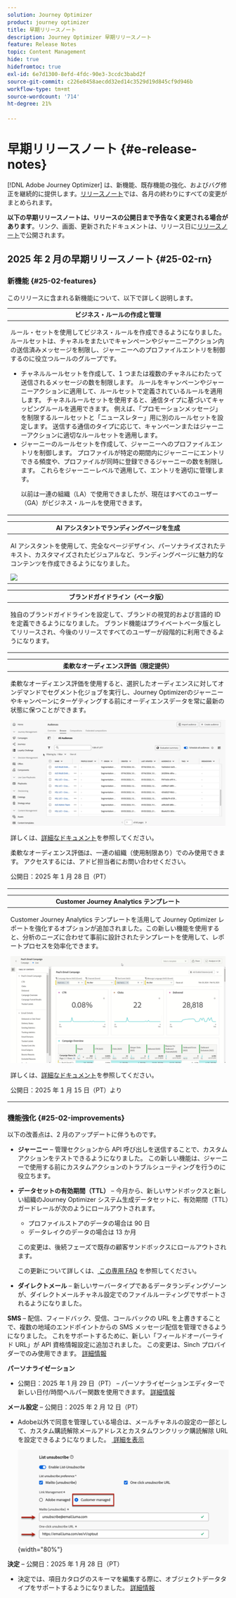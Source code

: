 ```yaml
---
solution: Journey Optimizer
product: journey optimizer
title: 早期リリースノート
description: Journey Optimizer 早期リリースノート
feature: Release Notes
topic: Content Management
hide: true
hidefromtoc: true
exl-id: 6e7d1300-8efd-4fdc-90e3-3ccdc3babd2f
source-git-commit: c226e8458aecdd32ed14c3529d19d845cf9d946b
workflow-type: tm+mt
source-wordcount: '714'
ht-degree: 21%

---
```


# 早期リリースノート {#e-release-notes}

[!DNL Adobe Journey Optimizer] は、新機能、既存機能の強化、およびバグ修正を継続的に提供します。[リリースノート](release-notes.md)では、各月の終わりにすべての変更がまとめられます。

**以下の早期リリースノートは、リリースの公開日まで予告なく変更される場合があります**。リンク、画面、更新されたドキュメントは、リリース日に[リリースノート](release-notes.md)で公開されます。

## 2025 年 2 月の早期リリースノート {#25-02-rn}

### 新機能 {#25-02-features}

このリリースに含まれる新機能について、以下で詳しく説明します。

<table>
<thead>
<tr>
<th><strong>ビジネス・ルールの作成と管理</strong><br/></th>
</tr>
</thead>
<tbody>
<tr>
<td>
<p>ルール・セットを使用してビジネス・ルールを作成できるようになりました。 ルールセットは、チャネルをまたいでキャンペーンやジャーニーアクション内の送信済みメッセージを制限し、ジャーニーへのプロファイルエントリを制御するのに役立つルールのグループです。<p>
<p><ul><li>チャネルルールセットを作成して、1 つまたは複数のチャネルにわたって送信されるメッセージの数を制限します。 ルールをキャンペーンやジャーニーアクションに適用して、ルールセットで定義されているルールを適用します。 チャネルルールセットを使用すると、通信タイプに基づいてキャッピングルールを適用できます。 例えば、「プロモーションメッセージ」を制限するルールセットと「ニュースレター」用に別のルールセットを設定します。 送信する通信のタイプに応じて、キャンペーンまたはジャーニーアクションに適切なルールセットを適用します。</li>
<li> ジャーニーのルールセットを作成して、ジャーニーへのプロファイルエントリを制御します。 プロファイルが特定の期間内にジャーニーにエントリできる頻度や、プロファイルが同時に登録できるジャーニーの数を制限します。 これらをジャーニーレベルで適用して、エントリを適切に管理します。</li></p>
<p>以前は一連の組織（LA）で使用できましたが、現在はすべてのユーザー（GA）がビジネス・ルールを使用できます。</p>
<!--p>For more information, refer to the <a href="../configuration/business-rules.md">detailed documentation</a>.</p-->
</td>
</tr>
</tbody>
</table>

<table>
<thead>
<tr>
<th><strong>AI アシスタントでランディングページを生成</strong><br/></th>
</tr>
</thead>
<tbody>
<tr>
<td>
<p>AI アシスタントを使用して、完全なページデザイン、パーソナライズされたテキスト、カスタマイズされたビジュアルなど、ランディングページに魅力的なコンテンツを作成できるようになりました。</p>
<img src="assets/do-not-localize/ai-lp.gif">
<!--p>For more information on AI Assistant, refer to the <a href="../email/generative-lp.md">detailed documentation</a>.</p-->
</td>
</tr>
</tbody>
</table>


<table>
<thead>
<tr>
<th><strong>ブランドガイドライン（ベータ版）</strong><br/></th>
</tr>
</thead>
<tbody>
<tr>
<td>
<p>独自のブランドガイドラインを設定して、ブランドの視覚的および言語的 ID を定義できるようになりました。 ブランド機能はプライベートベータ版としてリリースされ、今後のリリースですべてのユーザーが段階的に利用できるようになります。</p>
<!--p>For more information, refer to the <a href="../content-management/brands.md">detailed documentation</a>.</p-->
</td>
</tr>
</tbody>
</table>



<table>
<thead>
<tr>
<th><strong>柔軟なオーディエンス評価（限定提供）</strong><br/></th>
</tr>
</thead>
<tbody>
<tr>
<td>
<p>柔軟なオーディエンス評価を使用すると、選択したオーディエンスに対してオンデマンドでセグメント化ジョブを実行し、Journey Optimizerのジャーニーやキャンペーンにターゲティングする前にオーディエンスデータを常に最新の状態に保つことができます。</p>
<img src="assets/do-not-localize/flexible-audience.gif">
<p>詳しくは、<a href="../audience/about-audiences.md#flexible">詳細なドキュメント</a>を参照してください。</p>
<p> 柔軟なオーディエンス評価は、一連の組織（使用制限あり）でのみ使用できます。 アクセスするには、アドビ担当者にお問い合わせください。</p>
<p>公開日：2025 年 1 月 28 日（PT）</p>
</tr>
</tbody>
</table>



<table>
<thead>
<tr>
<th><strong>Customer Journey Analytics テンプレート</strong><br/></th>
</tr>
</thead>
<tbody>
<tr>
<td>
<p>Customer Journey Analytics テンプレートを活用して Journey Optimizer レポートを強化するオプションが追加されました。この新しい機能を使用すると、分析のニーズに合わせて事前に設計されたテンプレートを使用して、レポートプロセスを効率化できます。
</p>
<img src="assets/do-not-localize/cja-templates.gif">
<p>詳しくは、<a href="../reports/report-cja-manage.md#cja-template">詳細なドキュメント</a>を参照してください。</p>
<p>公開日：2025 年 1 月 15 日（PT）より</p>
</tr>
</tbody>
</table>




### 機能強化 {#25-02-improvements}

以下の改善点は、2 月のアップデートに伴うものです。

* **ジャーニー** – 管理セクションから API 呼び出しを送信することで、カスタムアクションをテストできるようになりました。 この新しい機能は、ジャーニーで使用する前にカスタムアクションのトラブルシューティングを行うのに役立ちます。

* **データセットの有効期間（TTL）** – 今月から、新しいサンドボックスと新しい組織のJourney Optimizer システム生成データセットに、有効期間（TTL）ガードレールが次のようにロールアウトされます。

   * プロファイルストアのデータの場合は 90 日
   * データレイクのデータの場合は 13 か月

  この変更は、後続フェーズで既存の顧客サンドボックスにロールアウトされます。

  この更新について詳しくは、[ この専用 FAQ](../data/datasets-ttl.md#frequently-asked-questions) を参照してください。

<!--* **Playbooks** - You can now create and publish your own Use Case Playbooks in Journey Optimizer.-->

* **ダイレクトメール** – 新しいサーバータイプであるデータランディングゾーンが、ダイレクトメールチャネル設定でのファイルルーティングでサポートされるようになりました。

**SMS** – 配信、フィードバック、受信、コールバックの URL を上書きすることで、複数の地域のエンドポイントからの SMS メッセージ配信を管理できるようになりました。 これをサポートするために、新しい「フィールドオーバーライド URL」が API 資格情報設定に追加されました。 この変更は、Sinch プロバイダーでのみ使用できます。 [詳細情報](../sms/sms-configuration-sinch.md)

**パーソナライゼーション**

<!--
* The personalization editor has been enhanced with new capabilities such as Auto-complete, Search, and filtering options. You can also show or hide deprecated attributes.-->

* 公開日：2025 年 1 月 29 日（PT） – パーソナライゼーションエディターで新しい日付/時間ヘルパー関数を使用できます。 [詳細情報](../personalization/functions/dates.md)

**メール設定** – 公開日：2025 年 2 月 12 日（PT）

* Adobe以外で同意を管理している場合は、メールチャネルの設定の一部として、カスタム購読解除メールアドレスとカスタムワンクリック購読解除 URL を設定できるようになりました。 [ 詳細を表示 ](../email/list-unsubscribe.md#custom-managed)

  ![](../email/assets/surface-list-unsubscribe-custom.png){width="80%"}

**決定** – 公開日：2025 年 1 月 28 日（PT）

* 決定では、項目カタログのスキーマを編集する際に、オブジェクトデータタイプをサポートするようになりました。 [詳細情報](../experience-decisioning/catalogs.md)

